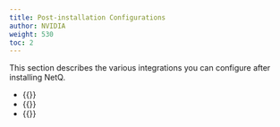 ```yaml
---
title: Post-installation Configurations
author: NVIDIA
weight: 530
toc: 2
---
```

This section describes the various integrations you can configure after installing NetQ.

- {{<link title="Install a Custom Signed Certificate">}}
- {{<link title="Update Cloud Activation Key">}}
- {{<link title="Configure Premises">}}
